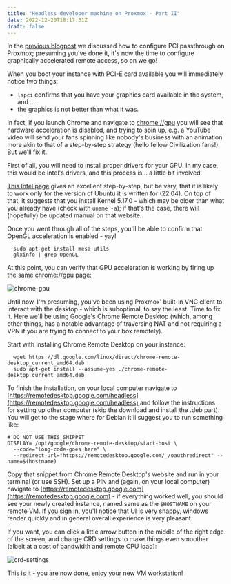 ```yaml
---
title: "Headless developer machine on Proxmox - Part II"
date: 2022-12-20T18:17:31Z
draft: false
---
```


In the [previous blogpost](/posts/headless-dev-proxmox/) we discussed how to
configure PCI passthrough on Proxmox; presuming you've done it, it's now the
time to configure graphically accelerated remote access, so on we go!

When you boot your instance with PCI-E card available you will immediately
notice two things:

* `lspci` confirms that you have your graphics card available in the system, and
  ...
* the graphics is not better than what it was. 

In fact, if you launch Chrome and navigate to [chrome://gpu](chrome://gpu) you
will see that hardware acceleration is disabled, and trying to spin up, e.g. a
YouTube video will send your fans spinning like nobody's business with an
animation more akin to that of a step-by-step strategy (hello fellow
Civilization fans!). But we'll fix it.

First of all, you will need to install proper drivers for your GPU. In my case,
this would be Intel's drivers, and this process is .. a little bit involved.

[This Intel
page](https://dgpu-docs.intel.com/installation-guides/ubuntu/ubuntu-jammy-arc.html)
gives an excellent step-by-step, but be vary, that it is likely to work only for
the version of Ubuntu it is written for (22.04). On top of that, it suggests
that you install Kernel 5.17.0 - which may be older than what you already have
(check with `uname -a`); if that's the case, there will (hopefully) be updated
manual on that website.

Once you went through all of the steps, you'll be able to confirm that OpenGL
acceleration is enabled - yay!

```
  sudo apt-get install mesa-utils
  glxinfo | grep OpenGL
```

At this point, you can verify that GPU acceleration is working by firing up the
same [chrome://gpu](chrome://gpu) page:

![chrome-gpu](/static/chrome-gpu.png)

Until now, I'm presuming, you've been using Proxmox' built-in VNC client to
interact with the desktop - which is suboptimal, to say the least. Time to fix
it. Here we'll be using Google's Chrome Remote Desktop (which, among other
things, has a notable advantage of traversing NAT and not requiring a VPN if you
are trying to connect to your box remotely).

Start with installing Chrome Remote Desktop on your instance:

```
  wget https://dl.google.com/linux/direct/chrome-remote-desktop_current_amd64.deb
  sudo apt-get install --assume-yes ./chrome-remote-desktop_current_amd64.deb
```

To finish the installation, on your local computer navigate to
[https://remotedesktop.google.com/headless](https://remotedesktop.google.com/headless)
and follow the instructions for setting up other computer (skip the download and
install the .deb part). You will get to the stage where for Debian it'll suggest
you to run something like:

```
# DO NOT USE THIS SNIPPET
DISPLAY= /opt/google/chrome-remote-desktop/start-host \
  --code="long-code-goes here" \
  --redirect-url="https://remotedesktop.google.com/_/oauthredirect" --name=$(hostname)
```

Copy that snippet from Chrome Remote Desktop's website and run in your terminal
(or use SSH). Set up a PIN and (again, on your local computer) navigate to
[https://remotedesktop.google.com](https://remotedesktop.google.com) - if
everything worked well, you should see your newly created instance, named same
as the `$HOSTNAME` on your remote VM. If you sign in, you'll notice that UI is
very snappy, windows render quickly and in general overall experience is very
pleasant. 

If you want, you can click a little arrow button in the middle of the right edge
of the screen, and change CRD settings to make things even smoother (albeit at a
cost of bandwidth and remote CPU load):

![crd-settings](/static/crd-settings.png)

This is it - you are now done, enjoy your new VM workstation!

